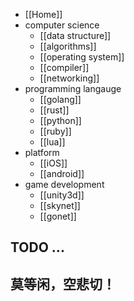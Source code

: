 
* [[Home]]
* computer science
    - [[data structure]]
    - [[algorithms]]
    - [[operating system]]
    - [[compiler]]
    - [[networking]]
* programming langauge
    - [[golang]]
    - [[rust]]
    - [[python]]
    - [[ruby]]
    - [[lua]]
* platform
    - [[iOS]]
    - [[android]]
* game development
    - [[unity3d]]
    - [[skynet]]
    - [[gonet]]

## TODO ...
## 莫等闲，空悲切！